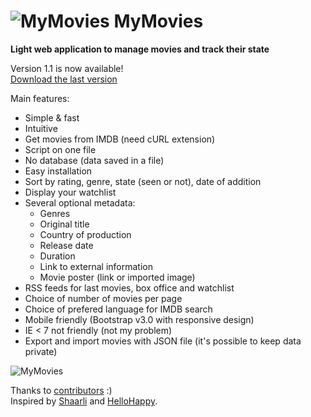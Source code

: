 # ![MyMovies](https://raw.githubusercontent.com/nicolabricot/MyMovies/master/assets/icon/favicon.png) MyMovies

__Light web application to manage movies and track their state__  



Version 1.1 is now available!  
[Download the last version](https://github.com/nicolabricot/MyMovies/releases)


Main features:
- Simple & fast
- Intuitive
- Get movies from IMDB (need cURL extension)
- Script on one file
- No database (data saved in a file)
- Easy installation
- Sort by rating, genre, state (seen or not), date of addition
- Display your watchlist
- Several optional metadata:
  - Genres
  - Original title
  - Country of production
  - Release date
  - Duration
  - Link to external information
  - Movie poster (link or imported image)
- RSS feeds for last movies, box office and watchlist
- Choice of number of movies per page
- Choice of prefered language for IMDB search
- Mobile friendly (Bootstrap v3.0 with responsive design)
- IE < 7 not friendly (not my problem)
- Export and import movies with JSON file (it's possible to keep data private)

![MyMovies](https://raw.github.com/nicolabricot/MyMovies/master/MyMovies.jpg)



Thanks to [contributors](https://github.com/nicolabricot/MyMovies/graphs/contributors) :)  
Inspired by [Shaarli](https://github.com/sebsauvage/Shaarli) and [HelloHappy](http://books.hellohappy.org/).
